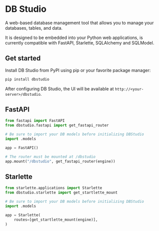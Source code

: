 # DB Studio

A web-based database management tool that allows you to manage your databases, tables, and data.

It is designed to be embedded into your Python web applications, is currently compatible with FastAPI,
Starlette, SQLAlchemy and SQLModel.

## Get started

Install DB Studio from PyPI using pip or your favorite package manager:

```sh
pip install dbstudio
```

After configuring DB Studio, the UI will be available at `http://<your-server>/dbstudio`.

## FastAPI

```python
from fastapi import FastAPI
from dbstudio.fastapi import get_fastapi_router

# Be sure to import your DB models before initializing DBStudio
import .models

app = FastAPI()

# The router must be mounted at /dbstudio
app.mount("/dbstudio", get_fastapi_router(engine))
```

## Starlette

```python
from starlette.applications import Starlette
from dbstudio.starlette import get_startlette_mount

# Be sure to import your DB models before initializing DBStudio
import .models

app = Starlette(
    routes=[get_startlette_mount(engine)],
)
```
